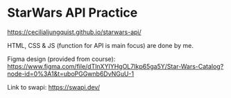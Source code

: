 # StarWars API Practice

https://cecilialjungquist.github.io/starwars-api/

HTML, CSS & JS (function for API is main focus) are done by me.

Figma design (provided from course):
https://www.figma.com/file/dTlnXYIYHgOL7Ikp65ga5Y/Star-Wars-Catalog?node-id=0%3A1&t=uboPGGwnb6DvNGuU-1

Link to swapi:
https://swapi.dev/
